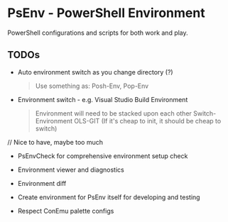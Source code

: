 # PsEnv - PowerShell Environment

PowerShell configurations and scripts for both work and play.

## TODOs

- Auto environment switch as you change directory (?)
  > Use something as: Posh-Env, Pop-Env

- Environment switch - e.g. Visual Studio Build Environment
  > Environment will need to be stacked upon each other
  > Switch-Environment OLS-GIT
  > (If it's cheap to init, it should be cheap to switch)

// Nice to have, maybe too much
- PsEnvCheck for comprehensive environment setup check
- Environment viewer and diagnostics
- Environment diff

- Create environment for PsEnv itself for developing and testing
- Respect ConEmu palette configs
